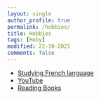 ```yaml
---
layout: single
author_profile: true
permalink: /hobbies/
title: Hobbies
tags: [Hoby]
modified: 22-10-2021
comments: false
---
```



* [Studying French language](https://www.duolingo.com/course/fr/en/Learn-French)
* [YouTube](https://www.youtube.com/)
* [Reading Books](https://fidibo.com/)

